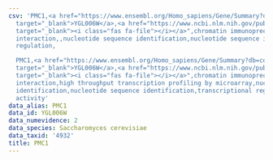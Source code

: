 ```yaml
---
csv: 'PMC1,<a href="https://www.ensembl.org/Homo_sapiens/Gene/Summary?db=core;g=YGL006W"
  target="_blank">YGL006W</a>,<a href="https://www.ncbi.nlm.nih.gov/pubmed/16709784"
  target="_blank"><i class="fas fa-file"></i></a>",chromatin immunoprecipitation assay,direct
  interaction,,nucleotide sequence identification,nucleotide sequence identification,transcriptional
  regulation,

  PMC1,<a href="https://www.ensembl.org/Homo_sapiens/Gene/Summary?db=core;g=YGL006W"
  target="_blank">YGL006W</a>,<a href="https://www.ncbi.nlm.nih.gov/pubmed/15169889"
  target="_blank"><i class="fas fa-file"></i></a>",chromatin immunoprecipitation assay,direct
  interaction,high throughput transcription profiling by microarray,nucleotide sequence
  identification,nucleotide sequence identification,transcriptional regulation,up-regulates
  activity'
data_alias: PMC1
data_id: YGL006W
data_numevidence: 2
data_species: Saccharomyces cerevisiae
data_taxid: '4932'
title: PMC1
---
```

